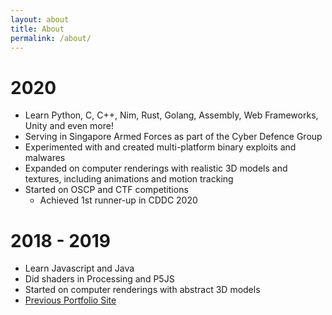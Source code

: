 ```yaml
---
layout: about
title: About
permalink: /about/
---
```


# 2020

- Learn Python, C, C++, Nim, Rust, Golang, Assembly, Web Frameworks, Unity and even more!
- Serving in Singapore Armed Forces as part of the Cyber Defence Group
- Experimented with and created multi-platform binary exploits and malwares
- Expanded on computer renderings with realistic 3D models and textures, including animations and motion tracking
- Started on OSCP and CTF competitions
    - Achieved 1st runner-up in CDDC 2020

# 2018 - 2019

- Learn Javascript and Java
- Did shaders in Processing and P5JS
- Started on computer renderings with abstract 3D models
- [Previous Portfolio Site](https://mcdullti.github.io/homepage)
